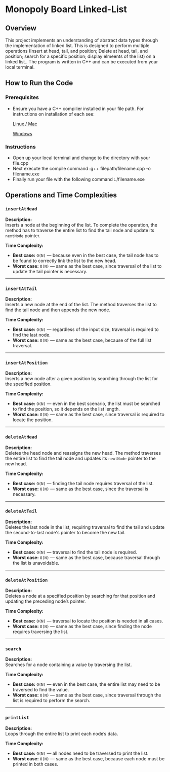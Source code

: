# Monopoly Board Linked-List

## Overview
This project implements an understanding of abstract data types through the implementation of linked list. This is designed to perform multiple operations (Insert at head, tail, and position; Delete at head, tail, and position; search for a specific position; display elmeents of the list)   on a linked list.. The program is written in C++ and can be
executed from your local terminal. 

## How to Run the Code
### Prerequisites
- Ensure you have a C++ compilier installed in your file path. For instructions on installation of each see:
  
  [Linux / Mac](https://siytek.com/how-to-compile-cpp-on-a-mac/)

  [Windows](https://learn.microsoft.com/en-us/cpp/build/walkthrough-compiling-a-native-cpp-program-on-the-command-line?view=msvc-170) 

### Instructions 
- Open up your local terminal and change to the directory with your file.cpp
- Next execute the compile command
    :g++ filepath/filename.cpp -o filename.exe
- Finally run your file with the following command 
    :./filename.exe
  
## Operations and Time Complexities

### `insertAtHead`
**Description:**  
Inserts a node at the beginning of the list. To complete the operation, the method has to traverse the entire list to find the tail node and update its `nextNode` pointer.  

**Time Complexity:**  
- **Best case:** `O(N)` — because even in the best case, the tail node has to be found to correctly link the list to the new head.  
- **Worst case:** `O(N)` — same as the best case, since traversal of the list to update the tail pointer is necessary.  

---

### `insertAtTail`
**Description:**  
Inserts a new node at the end of the list. The method traverses the list to find the tail node and then appends the new node.  

**Time Complexity:**  
- **Best case:** `O(N)` — regardless of the input size, traversal is required to find the last node.  
- **Worst case:** `O(N)` — same as the best case, because of the full list traversal.  

---

### `insertAtPosition`
**Description:**  
Inserts a new node after a given position by searching through the list for the specified position.  

**Time Complexity:**  
- **Best case:** `O(N)` — even in the best scenario, the list must be searched to find the position, so it depends on the list length.  
- **Worst case:** `O(N)` — same as the best case, since traversal is required to locate the position.  

---

### `deleteAtHead`
**Description:**  
Deletes the head node and reassigns the new head. The method traverses the entire list to find the tail node and updates its `nextNode` pointer to the new head.  

**Time Complexity:**  
- **Best case:** `O(N)` — finding the tail node requires traversal of the list.  
- **Worst case:** `O(N)` — same as the best case, since the traversal is necessary.  

---

### `deleteAtTail`
**Description:**  
Deletes the last node in the list, requiring traversal to find the tail and update the second-to-last node's pointer to become the new tail.  

**Time Complexity:**  
- **Best case:** `O(N)` — traversal to find the tail node is required.  
- **Worst case:** `O(N)` — same as the best case, because traversal through the list is unavoidable.  

---

### `deleteAtPosition`
**Description:**  
Deletes a node at a specified position by searching for that position and updating the preceding node’s pointer.  

**Time Complexity:**  
- **Best case:** `O(N)` — traversal to locate the position is needed in all cases.  
- **Worst case:** `O(N)` — same as the best case, since finding the node requires traversing the list.  

---

### `search`
**Description:**  
Searches for a node containing a value by traversing the list.  

**Time Complexity:**  
- **Best case:** `O(N)` — even in the best case, the entire list may need to be traversed to find the value.  
- **Worst case:** `O(N)` — same as the best case, since traversal through the list is required to perform the search.  

---

### `printList`
**Description:**  
Loops through the entire list to print each node’s data.  

**Time Complexity:**  
- **Best case:** `O(N)` — all nodes need to be traversed to print the list.  
- **Worst case:** `O(N)` — same as the best case, because each node must be printed in both cases.  
